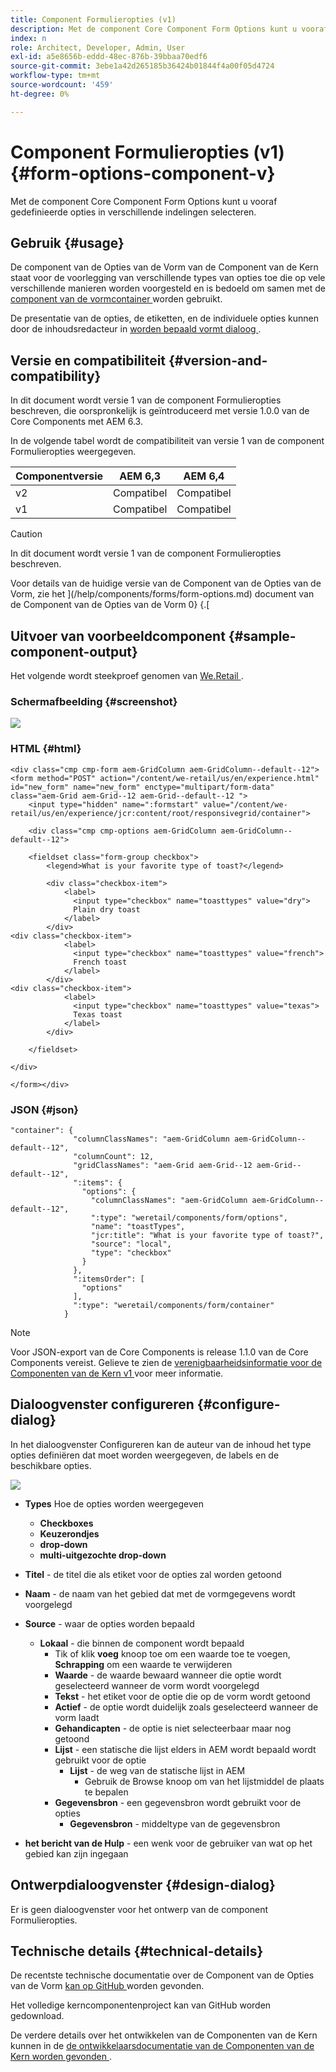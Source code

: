 ```yaml
---
title: Component Formulieropties (v1)
description: Met de component Core Component Form Options kunt u vooraf gedefinieerde opties in verschillende indelingen selecteren.
index: n
role: Architect, Developer, Admin, User
exl-id: a5e8656b-eddd-48ec-876b-39bbaa70edf6
source-git-commit: 3ebe1a42d265185b36424b01844f4a00f05d4724
workflow-type: tm+mt
source-wordcount: '459'
ht-degree: 0%

---
```


# Component Formulieropties (v1) {#form-options-component-v}

Met de component Core Component Form Options kunt u vooraf gedefinieerde opties in verschillende indelingen selecteren.

## Gebruik {#usage}

De component van de Opties van de Vorm van de Component van de Kern staat voor de voorlegging van verschillende types van opties toe die op vele verschillende manieren worden voorgesteld en is bedoeld om samen met de [ component van de vormcontainer ](form-container-v1.md) worden gebruikt.

De presentatie van de opties, de etiketten, en de individuele opties kunnen door de inhoudsredacteur in [ worden bepaald vormt dialoog ](#configure-dialog).

## Versie en compatibiliteit {#version-and-compatibility}

In dit document wordt versie 1 van de component Formulieropties beschreven, die oorspronkelijk is geïntroduceerd met versie 1.0.0 van de Core Components met AEM 6.3.

In de volgende tabel wordt de compatibiliteit van versie 1 van de component Formulieropties weergegeven.

| Componentversie | AEM 6,3 | AEM 6,4 |
|--- |--- |--- |
| v2 | Compatibel | Compatibel |
| v1 | Compatibel | Compatibel |

>[!CAUTION]
>
>In dit document wordt versie 1 van de component Formulieropties beschreven.
>
>Voor details van de huidige versie van de Component van de Opties van de Vorm, zie het ](/help/components/forms/form-options.md) document van de Component van de Opties van de Vorm 0} {.[

## Uitvoer van voorbeeldcomponent {#sample-component-output}

Het volgende wordt steekproef genomen van [ We.Retail ](https://helpx.adobe.com/experience-manager/6-4/sites/developing/using/we-retail.html).

### Schermafbeelding {#screenshot}

![](/help/assets/chlimage_1-89.png)

### HTML {#html}

```
<div class="cmp cmp-form aem-GridColumn aem-GridColumn--default--12">
<form method="POST" action="/content/we-retail/us/en/experience.html" id="new_form" name="new_form" enctype="multipart/form-data" class="aem-Grid aem-Grid--12 aem-Grid--default--12 ">
    <input type="hidden" name=":formstart" value="/content/we-retail/us/en/experience/jcr:content/root/responsivegrid/container">
    
    <div class="cmp cmp-options aem-GridColumn aem-GridColumn--default--12">

    <fieldset class="form-group checkbox">
        <legend>What is your favorite type of toast?</legend>
        
        <div class="checkbox-item">
            <label>
              <input type="checkbox" name="toasttypes" value="dry">
              Plain dry toast
            </label>
        </div>
<div class="checkbox-item">
            <label>
              <input type="checkbox" name="toasttypes" value="french">
              French toast
            </label>
        </div>
<div class="checkbox-item">
            <label>
              <input type="checkbox" name="toasttypes" value="texas">
              Texas toast
            </label>
        </div>

    </fieldset>
    
</div>
    
</form></div>
```

### JSON {#json}

```
"container": {
              "columnClassNames": "aem-GridColumn aem-GridColumn--default--12",
              "columnCount": 12,
              "gridClassNames": "aem-Grid aem-Grid--12 aem-Grid--default--12",
              ":items": {
                "options": {
                  "columnClassNames": "aem-GridColumn aem-GridColumn--default--12",
                  ":type": "weretail/components/form/options",
                  "name": "toastTypes",
                  "jcr:title": "What is your favorite type of toast?",
                  "source": "local",
                  "type": "checkbox"
                }
              },
              ":itemsOrder": [
                "options"
              ],
              ":type": "weretail/components/form/container"
            }
```

>[!NOTE]
>
>Voor JSON-export van de Core Components is release 1.1.0 van de Core Components vereist. Gelieve te zien de [ verenigbaarheidsinformatie voor de Componenten van de Kern v1 ](/help/versions.md) voor meer informatie.

## Dialoogvenster configureren {#configure-dialog}

In het dialoogvenster Configureren kan de auteur van de inhoud het type opties definiëren dat moet worden weergegeven, de labels en de beschikbare opties.

![](/help/assets/chlimage_1-90.png)

* **Types**
Hoe de opties worden weergegeven

   * **Checkboxes**
   * **Keuzerondjes**
   * **drop-down**
   * **multi-uitgezochte drop-down**

* **Titel** - de titel die als etiket voor de opties zal worden getoond
* **Naam** - de naam van het gebied dat met de vormgegevens wordt voorgelegd
* **Source** - waar de opties worden bepaald

   * **Lokaal** - die binnen de component wordt bepaald
      * Tik of klik **voeg** knoop toe om een waarde toe te voegen, **Schrapping** om een waarde te verwijderen
      * **Waarde** - de waarde bewaard wanneer die optie wordt geselecteerd wanneer de vorm wordt voorgelegd
      * **Tekst** - het etiket voor de optie die op de vorm wordt getoond
      * **Actief** - de optie wordt duidelijk zoals geselecteerd wanneer de vorm laadt
      * **Gehandicapten** - de optie is niet selecteerbaar maar nog getoond
      * **Lijst** - een statische die lijst elders in AEM wordt bepaald wordt gebruikt voor de optie
         * **Lijst** - de weg van de statische lijst in AEM
            * Gebruik de Browse knoop om van het lijstmiddel de plaats te bepalen
      * **Gegevensbron** - een gegevensbron wordt gebruikt voor de opties
         * **Gegevensbron** - middeltype van de gegevensbron
* **het bericht van de Hulp** - een wenk voor de gebruiker van wat op het gebied kan zijn ingegaan

## Ontwerpdialoogvenster {#design-dialog}

Er is geen dialoogvenster voor het ontwerp van de component Formulieropties.

## Technische details {#technical-details}

De recentste technische documentatie over de Component van de Opties van de Vorm [ kan op GitHub ](https://github.com/adobe/aem-core-wcm-components/tree/master/content/src/content/jcr_root/apps/core/wcm/components/form/options/v1/options) worden gevonden.

Het volledige kerncomponentenproject kan van GitHub worden gedownload.

De verdere details over het ontwikkelen van de Componenten van de Kern kunnen in de [ de ontwikkelaarsdocumentatie van de Componenten van de Kern worden gevonden ](/help/developing/overview.md).
